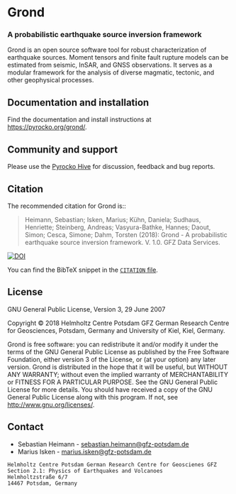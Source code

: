 # Grond
### A probabilistic earthquake source inversion framework

Grond is an open source software tool for robust characterization of earthquake sources. Moment tensors and finite fault rupture models can be estimated from seismic, InSAR, and GNSS observations. It serves as a modular framework for the analysis of diverse magmatic, tectonic, and other geophysical processes.

## Documentation and installation

Find the documentation and install instructions at https://pyrocko.org/grond/.

## Community and support

Please use the [Pyrocko Hive](https://hive.pyrocko.org) for discussion, feedback and bug reports.

## Citation

The recommended citation for Grond is::

>  Heimann, Sebastian; Isken, Marius; Kühn, Daniela; Sudhaus, Henriette; Steinberg, Andreas; Vasyura-Bathke, Hannes; Daout, Simon; Cesca, Simone; Dahm, Torsten (2018): Grond - A probabilistic earthquake source inversion framework. V. 1.0. GFZ Data Services.

[![DOI](https://img.shields.io/badge/DOI-10.5880%2FGFZ.2.1.2018.003-blue.svg)](https://doi.org/10.5880/GFZ.2.1.2018.003)

You can find the BibTeX snippet in the [`CITATION` file](CITATION.bib).

## License

GNU General Public License, Version 3, 29 June 2007

Copyright © 2018 Helmholtz Centre Potsdam GFZ German Research Centre for
Geosciences, Potsdam, Germany and University of Kiel, Kiel, Germany.

Grond is free software: you can redistribute it and/or modify it under the
terms of the GNU General Public License as published by the Free Software
Foundation, either version 3 of the License, or (at your option) any later
version. Grond is distributed in the hope that it will be useful, but WITHOUT
ANY WARRANTY; without even the implied warranty of MERCHANTABILITY or FITNESS
FOR A PARTICULAR PURPOSE.  See the GNU General Public License for more details.
You should have received a copy of the GNU General Public License along with
this program. If not, see <http://www.gnu.org/licenses/>.

## Contact
* Sebastian Heimann - sebastian.heimann@gfz-potsdam.de
* Marius Isken - marius.isken@gfz-potsdam.de

```
Helmholtz Centre Potsdam German Research Centre for Geoscienes GFZ
Section 2.1: Physics of Earthquakes and Volcanoes
Helmholtzstraße 6/7
14467 Potsdam, Germany
```
